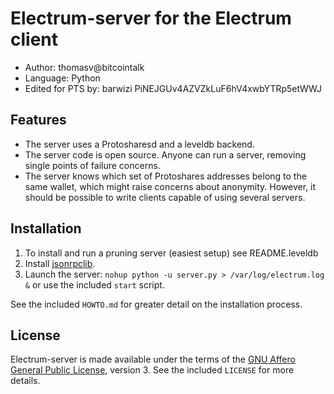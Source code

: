 Electrum-server for the Electrum client
=========================================

  * Author: thomasv@bitcointalk
  * Language: Python
  * Edited for PTS by: barwizi PiNEJGUv4AZVZkLuF6hV4xwbYTRp5etWWJ

Features
--------

  * The server uses a Protosharesd and a leveldb backend.
  * The server code is open source. Anyone can run a server, removing single
    points of failure concerns.
  * The server knows which set of Protoshares addresses belong to the same wallet,
    which might raise concerns about anonymity. However, it should be possible
    to write clients capable of using several servers.

Installation
------------

  1. To install and run a pruning server (easiest setup) see README.leveldb
  2. Install [jsonrpclib](https://github.com/joshmarshall/jsonrpclib).
  3. Launch the server: `nohup python -u server.py > /var/log/electrum.log &`
     or use the included `start` script.

See the included `HOWTO.md` for greater detail on the installation process.

License
-------

Electrum-server is made available under the terms of the [GNU Affero General
Public License](http://www.gnu.org/licenses/agpl.html), version 3. See the 
included `LICENSE` for more details.
